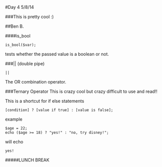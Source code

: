 #Day 4 5/8/14

###This is pretty cool :)

##Ben B.

####is_bool
```
is_bool($var);
```
tests whether the passed value is a boolean or not.

###|| (double pipe)
```
||
```
The OR combination operator.

###Ternary Operator
This is crazy cool but crazy difficult to use and read!!

This is a shortcut for if else statements
```
[condition] ? [value if true] : [value is false];
```
example
```
$age = 22;
echo ($age >= 18) ? "yes!" : "no, try disney!";
```
will echo
```
yes!
```


#####LUNCH BREAK
